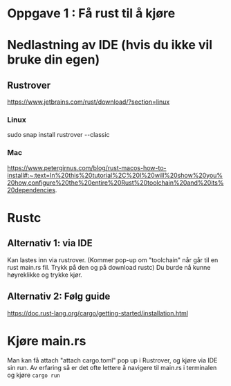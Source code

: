 # Oppgave 1 : Få rust til å kjøre

# Nedlastning av IDE (hvis du ikke vil bruke din egen)

## Rustrover

https://www.jetbrains.com/rust/download/?section=linux

### Linux

sudo snap install rustrover --classic

### Mac
https://www.petergirnus.com/blog/rust-macos-how-to-install#:~:text=In%20this%20tutorial%2C%20I%20will%20show%20you%20how,configure%20the%20entire%20Rust%20toolchain%20and%20its%20dependencies. 

# Rustc

## Alternativ 1: via IDE

Kan lastes inn via rustrover. (Kommer pop-up om "toolchain" når går til en rust main.rs fil. Trykk på den og på download rustc)
Du burde nå kunne høyreklikke og trykke kjør.

## Alternativ 2: Følg guide

https://doc.rust-lang.org/cargo/getting-started/installation.html

# Kjøre main.rs

Man kan få attach "attach cargo.toml" pop up i Rustrover, og kjøre via IDE sin run.
Av erfaring så er det ofte lettere å navigere til main.rs i terminalen og kjøre `cargo run`

